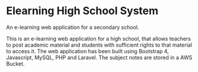 # Elearning High School System
An e-learning web application for a secondary school.

This is an e-learning web application for a high school, that allows teachers to post academic material and students with sufficient rights to that material to access it.
The web application has been built using Bootstrap 4, Javascript, MySQL, PHP and Laravel.
The subject notes are stored in a AWS Bucket.
